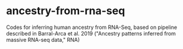 # ancestry-from-rna-seq
Codes for inferring human ancestry from RNA-Seq, based on pipeline described in Barral-Arca et al. 2019 ("Ancestry patterns inferred from massive RNA-seq data," RNA)
